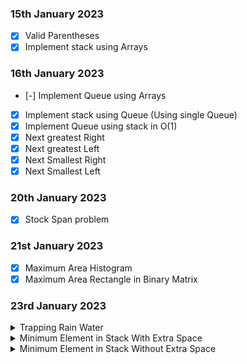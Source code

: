 ### 15th January 2023

- [x] Valid Parentheses
- [x] Implement stack using Arrays
### 16th January 2023
- [-] Implement Queue using Arrays
- [x] Implement stack using Queue (Using single Queue)
- [x] Implement Queue using stack in O(1)
- [x] Next greatest Right
- [x] Next greatest Left
- [x] Next Smallest Right
- [x] Next Smallest Left
### 20th January 2023
- [x] Stock Span problem
### 21st January 2023
- [x] Maximum Area Histogram
- [x] Maximum Area Rectangle in Binary Matrix
### 23rd January 2023

<details>
  <summary>Trapping Rain Water</summary>  

```
min(Right_Max,Left_Max)-a[i]
```
</details>

<details>
  <summary>Minimum Element in Stack With Extra Space</summary>  

```
Supporting Stack
```
</details>

<details>
  <summary>Minimum Element in Stack Without Extra Space</summary>  

```
push 2*x-Min_Ele into stack if new element is  less than min_ele
```

```
   2* newMin-prevMin is always less than the newMin
```

</details>

